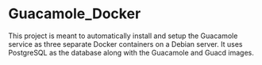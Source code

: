 # Guacamole_Docker
This project is meant to automatically install and setup the Guacamole service as three separate Docker containers on a Debian server. It uses PostgreSQL as the database along with the Guacamole and Guacd images.
